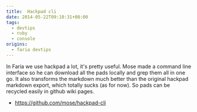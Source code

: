 ```yaml
---
title:  Hackpad cli 
date: 2014-05-22T09:10:31+08:00
tags:
  - devtips
  - ruby
  - console
origins:
  - faria devtips
---
```

In Faria we use hackpad a lot, it's pretty useful. Mose made a command line interface so he can download all the pads locally and grep them all in one go. It also transforms the markdown much better than the original hackpad markdown export, which totally sucks (as for now). So pads can be recycled easily in github wiki pages.

- https://github.com/mose/hackpad-cli
